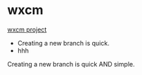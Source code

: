 wxcm
====

<a href="www.baidu.com">wxcm project</a><br />
<ul>
    <li>Creating a new branch is quick.</li>
    <li>hhh</li>
</ul>

Creating a new branch is quick AND simple.
